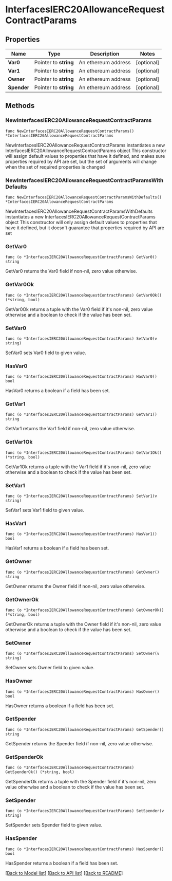 # InterfacesIERC20AllowanceRequestContractParams

## Properties

Name | Type | Description | Notes
------------ | ------------- | ------------- | -------------
**Var0** | Pointer to **string** | An ethereum address | [optional] 
**Var1** | Pointer to **string** | An ethereum address | [optional] 
**Owner** | Pointer to **string** | An ethereum address | [optional] 
**Spender** | Pointer to **string** | An ethereum address | [optional] 

## Methods

### NewInterfacesIERC20AllowanceRequestContractParams

`func NewInterfacesIERC20AllowanceRequestContractParams() *InterfacesIERC20AllowanceRequestContractParams`

NewInterfacesIERC20AllowanceRequestContractParams instantiates a new InterfacesIERC20AllowanceRequestContractParams object
This constructor will assign default values to properties that have it defined,
and makes sure properties required by API are set, but the set of arguments
will change when the set of required properties is changed

### NewInterfacesIERC20AllowanceRequestContractParamsWithDefaults

`func NewInterfacesIERC20AllowanceRequestContractParamsWithDefaults() *InterfacesIERC20AllowanceRequestContractParams`

NewInterfacesIERC20AllowanceRequestContractParamsWithDefaults instantiates a new InterfacesIERC20AllowanceRequestContractParams object
This constructor will only assign default values to properties that have it defined,
but it doesn't guarantee that properties required by API are set

### GetVar0

`func (o *InterfacesIERC20AllowanceRequestContractParams) GetVar0() string`

GetVar0 returns the Var0 field if non-nil, zero value otherwise.

### GetVar0Ok

`func (o *InterfacesIERC20AllowanceRequestContractParams) GetVar0Ok() (*string, bool)`

GetVar0Ok returns a tuple with the Var0 field if it's non-nil, zero value otherwise
and a boolean to check if the value has been set.

### SetVar0

`func (o *InterfacesIERC20AllowanceRequestContractParams) SetVar0(v string)`

SetVar0 sets Var0 field to given value.

### HasVar0

`func (o *InterfacesIERC20AllowanceRequestContractParams) HasVar0() bool`

HasVar0 returns a boolean if a field has been set.

### GetVar1

`func (o *InterfacesIERC20AllowanceRequestContractParams) GetVar1() string`

GetVar1 returns the Var1 field if non-nil, zero value otherwise.

### GetVar1Ok

`func (o *InterfacesIERC20AllowanceRequestContractParams) GetVar1Ok() (*string, bool)`

GetVar1Ok returns a tuple with the Var1 field if it's non-nil, zero value otherwise
and a boolean to check if the value has been set.

### SetVar1

`func (o *InterfacesIERC20AllowanceRequestContractParams) SetVar1(v string)`

SetVar1 sets Var1 field to given value.

### HasVar1

`func (o *InterfacesIERC20AllowanceRequestContractParams) HasVar1() bool`

HasVar1 returns a boolean if a field has been set.

### GetOwner

`func (o *InterfacesIERC20AllowanceRequestContractParams) GetOwner() string`

GetOwner returns the Owner field if non-nil, zero value otherwise.

### GetOwnerOk

`func (o *InterfacesIERC20AllowanceRequestContractParams) GetOwnerOk() (*string, bool)`

GetOwnerOk returns a tuple with the Owner field if it's non-nil, zero value otherwise
and a boolean to check if the value has been set.

### SetOwner

`func (o *InterfacesIERC20AllowanceRequestContractParams) SetOwner(v string)`

SetOwner sets Owner field to given value.

### HasOwner

`func (o *InterfacesIERC20AllowanceRequestContractParams) HasOwner() bool`

HasOwner returns a boolean if a field has been set.

### GetSpender

`func (o *InterfacesIERC20AllowanceRequestContractParams) GetSpender() string`

GetSpender returns the Spender field if non-nil, zero value otherwise.

### GetSpenderOk

`func (o *InterfacesIERC20AllowanceRequestContractParams) GetSpenderOk() (*string, bool)`

GetSpenderOk returns a tuple with the Spender field if it's non-nil, zero value otherwise
and a boolean to check if the value has been set.

### SetSpender

`func (o *InterfacesIERC20AllowanceRequestContractParams) SetSpender(v string)`

SetSpender sets Spender field to given value.

### HasSpender

`func (o *InterfacesIERC20AllowanceRequestContractParams) HasSpender() bool`

HasSpender returns a boolean if a field has been set.


[[Back to Model list]](../README.md#documentation-for-models) [[Back to API list]](../README.md#documentation-for-api-endpoints) [[Back to README]](../README.md)


